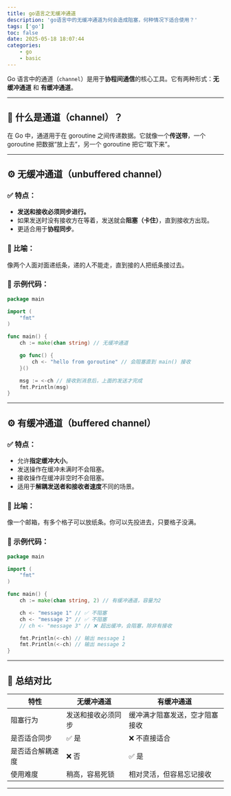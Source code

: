 ```yaml
---
title: go语言之无缓冲通道
description: 'go语言中的无缓冲通道为何会造成阻塞，何种情况下适合使用？'
tags: ['go']
toc: false
date: 2025-05-18 18:07:44
categories:
    - go
    - basic
---
```

Go 语言中的通道（`channel`）是用于**协程间通信**的核心工具。它有两种形式：**无缓冲通道** 和 **有缓冲通道**。

---

## 🌱 什么是通道（channel）？

在 Go 中，通道用于在 goroutine 之间传递数据。它就像一个**传送带**，一个 goroutine 把数据“放上去”，另一个 goroutine 把它“取下来”。

---

## ⚙️ 无缓冲通道（unbuffered channel）

### ✅ 特点：

* **发送和接收必须同步进行。**
* 如果发送时没有接收方在等着，发送就会**阻塞（卡住）**，直到接收方出现。
* 更适合用于**协程同步**。

### 🎯 比喻：

像两个人面对面递纸条，递的人不能走，直到接的人把纸条接过去。

### 🔧 示例代码：

```go
package main

import (
	"fmt"
)

func main() {
	ch := make(chan string) // 无缓冲通道

	go func() {
		ch <- "hello from goroutine" // 会阻塞直到 main() 接收
	}()

	msg := <-ch // 接收到消息后，上面的发送才完成
	fmt.Println(msg)
}
```

---

## ⚙️ 有缓冲通道（buffered channel）

### ✅ 特点：

* 允许**指定缓冲大小**。
* 发送操作在缓冲未满时不会阻塞。
* 接收操作在缓冲非空时不会阻塞。
* 适用于**解耦发送者和接收者速度**不同的场景。

### 🎯 比喻：

像一个邮箱，有多个格子可以放纸条。你可以先投进去，只要格子没满。

### 🔧 示例代码：

```go
package main

import (
	"fmt"
)

func main() {
	ch := make(chan string, 2) // 有缓冲通道，容量为2

	ch <- "message 1" // ✅ 不阻塞
	ch <- "message 2" // ✅ 不阻塞
	// ch <- "message 3" // ❌ 超出缓冲，会阻塞，除非有接收

	fmt.Println(<-ch) // 输出 message 1
	fmt.Println(<-ch) // 输出 message 2
}
```

---

## 🧠 总结对比

| 特性       | 无缓冲通道     | 有缓冲通道           |
| -------- | --------- | --------------- |
| 阻塞行为     | 发送和接收必须同步 | 缓冲满才阻塞发送，空才阻塞接收 |
| 是否适合同步   | ✅ 是       | ❌ 不直接适合         |
| 是否适合解耦速度 | ❌ 否       | ✅ 是             |
| 使用难度     | 稍高，容易死锁   | 相对灵活，但容易忘记接收    |

---



